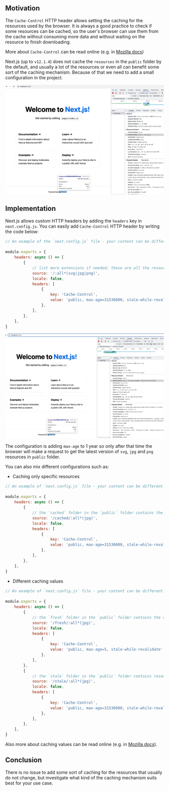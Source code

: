 ## Motivation

The `Cache-Control` HTTP header allows setting the caching for the resources used by the browser.
It is always a good practice to check if some resources can be cached, so the user's browser can use them from the cache without consuming more data and without waiting on the resource to finish downloading.

More about `Cache-Control` can be read online (e.g. in [Mozilla docs](https://developer.mozilla.org/en-US/docs/Web/HTTP/Headers/Cache-Control))

Next.js (up to `v12.1.4`) does not cache the `resources` in the `public` folder by the default, and usually a lot of the resources or even all
can benefit some sort of the caching mechanism.
Because of that we need to add a small configuration in the project.

![By default NextJS does not cache public resources](/img/nextjs/nextjs_logo_not_cached.jpeg)

## Implementation

Next.js allows custom HTTP headers by adding the `headers` key in `next.config.js`.
You can easily add `Cache-Control` HTTP header by writing the code below:
```javascript
// An example of the `next.config.js` file - your content can be different

module.exports = {
    headers: async () => [
        {
            // list more extensions if needed; these are all the resources in the `public` folder including the subfolders
            source: '/:all*(svg|jpg|png)',
            locale: false,
            headers: [
                {
                    key: 'Cache-Control',
                    value: 'public, max-age=31536000, stale-while-revalidate',
                },
            ],
        },
    ],
}
```

![Resources are cached now](/img/nextjs/nextjs_logo_cached.jpeg)

The configuration is adding `max-age` to 1 year so only after that time the browser will make a request to get the latest version of `svg`, `jpg` and `png` resources in `public` folder.

You can also mix different configurations such as:
- Caching only specific resources
```javascript
// An example of `next.config.js` file - your content can be different

module.exports = {
    headers: async () => [
        {
            // the `cached` folder in the `public` folder contains the resources (`jpg`s) we want to cache
            source: '/cached/:all*(jpg)',
            locale: false,
            headers: [
                {
                    key: 'Cache-Control',
                    value: 'public, max-age=31536000, stale-while-revalidate',
                },
            ],
        },
    ],
}
```
- Different caching values
```javascript
// An example of `next.config.js` file - your content can be different

module.exports = {
    headers: async () => [
        {
            // the `fresh` folder in the `public` folder contains the resources (`jpg`s) we want to cache for a short time
            source: '/fresh/:all*(jpg)',
            locale: false,
            headers: [
                {
                    key: 'Cache-Control',
                    value: 'public, max-age=5, stale-while-revalidate', // resource is refreshed after 5 seconds
                },
            ],
        },
        {
            // the `stale` folder in the `public` folder contains resources (`jpg`s) we want to cache for a longer time
            source: '/stale/:all*(jpg)',
            locale: false,
            headers: [
                {
                    key: 'Cache-Control',
                    value: 'public, max-age=31536000, stale-while-revalidate',
                },
            ],
        },
    ],
}
```

Also more about caching values can be read online (e.g. in [Mozilla docs](https://developer.mozilla.org/en-US/docs/Web/HTTP/Headers/Cache-Control)).

## Conclusion

There is no issue to add some sort of caching for the resources that usually do not change, but investigate what kind of the caching mechanism suits best for your use case.
